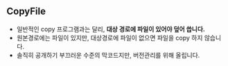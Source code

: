 CopyFile
-----------

* 일반적인 copy 프로그램과는 달리, **대상 경로에 파일이 있어야 덮어 씁니다.**
* 원본경로에는 파일이 있지만, 대상경로에 파일이 없으면 파일을 copy 하지 않습니다.
* 솔직히 공개하기 부끄러운 수준의 막코드지만, 버전관리를 위해 올립니다.